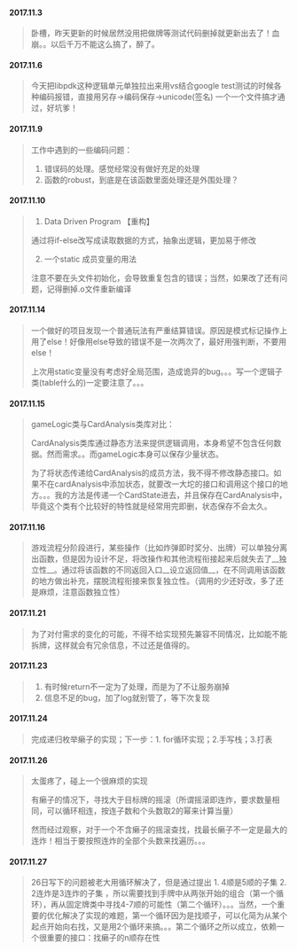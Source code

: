 #### 2017.11.3

> 卧槽，昨天更新的时候居然没用把做牌等测试代码删掉就更新出去了！血崩。。以后千万不能这么搞了，醉了。

#### 2017.11.6

>今天把libpdk这种逻辑单元单独拉出来用vs结合google test测试的时候各种编码报错，直接用另存->编码保存->unicode(签名)  一个一个文件搞才通过，好坑爹！

#### 2017.11.9

>工作中遇到的一些编码问题：
>
>1. 错误码的处理。感觉经常没有做好充足的处理
>2. 函数的robust，到底是在该函数里面处理还是外围处理？

#### 2017.11.10

>1. Data Driven Program 【重构】
>
>   通过将if-else改写成读取数据的方式，抽象出逻辑，更加易于修改
>
>2. 一个static 成员变量的用法
>
>   注意不要在头文件初始化，会导致重复包含的错误；当然，如果改了还有问题，记得删掉.o文件重新编译

#### 2017.11.14

>一个做好的项目发现一个普通玩法有严重结算错误。原因是模式标记操作上用了else！好像用else导致的错误不是一次两次了，最好用强判断，不要用else！
>
>上次用static变量没有考虑好全局范围，造成诡异的bug。。。写一个逻辑子类(table什么的)一定要注意了。。。

#### 2017.11.15

> gameLogic类与CardAnalysis类库对比：
>
> CardAnalysis类库通过静态方法来提供逻辑调用，本身希望不包含任何数据。然而需求。。而gameLogic本身可以保存少量状态。
>
> 为了将状态传递给CardAnalysis的成员方法，我不得不修改静态接口。如果不在cardAnalysis中添加状态，就要改一大坨的接口和调用这个接口的地方。。。我的方法是传递一个CardState进去，并且保存在CardAnalysis中，毕竟这个类有个比较好的特性就是经常用完即删，状态保存不会太久。

#### 2017.11.16

> 游戏流程分阶段进行，某些操作（比如炸弹即时奖分、出牌）可以单独分离出函数，但是因为设计不足，将改操作和其他流程衔接起来后就失去了__独立性__。通过将该函数的不同返回入口__设立返回值__，在不同调用该函数的地方做出补充，摆脱流程衔接来恢复独立性。（调用的少还好改，多了还是麻烦，注意函数独立性）
>
> 

#### 2017.11.21

>为了对付需求的变化的可能，不得不给实现预先兼容不同情况，比如能不能拆牌，这样就会有冗余信息，不过还是值得的。

#### 2017.11.23

>1. 有时候return不一定为了处理，而是为了不让服务崩掉
>2. 信息不足的bug，加了log就别管了，等下次复现

#### 2017.11.24

>完成递归枚举癞子的实现；下一步：1. for循环实现；2.手写栈；3.打表

#### 2017.11.26

>太蛋疼了，碰上一个很麻烦的实现
>
>有癞子的情况下，寻找大于目标牌的摇滚（所谓摇滚即连炸，要求数量相同，可以循环相连，按连子数和个头数取2的幂来计算当量）
>
>然而经过观察，对于一个不含癞子的摇滚查找，找最长癞子不一定是最大的连炸！相当于要按照连炸的全部个头数来找遍历。。。

#### 2017.11.27

>26日写下的问题被老大用循环解决了，但是通过提出 1. 4顺是5顺的子集 2. 2连炸是3连炸的子集 ，所以需要找到手牌中从两张开始的组合（第一个循环），再从固定牌类中寻找4-7顺的可能性（第二个循环）。。。当然，一个重要的优化解决了实现的难题，第一个循环因为是找顺子，可以化简为从某个起点开始向右找，又是用2个循环来搞。。。第二个循环之所以成立，依赖一个很重要的接口：找癞子的n顺存在性

